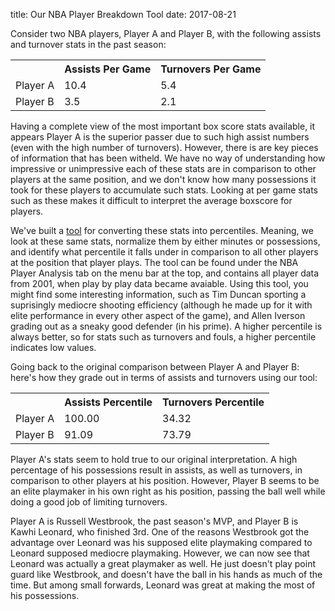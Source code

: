 title: Our NBA Player Breakdown Tool
date: 2017-08-21

<!-- <iframe align="center" width="280" height="155" src="https://www.youtube.com/embed/9ziXpIPAhD4" frameborder="0" allowfullscreen></iframe> -->

Consider two NBA players, Player A and Player B, with the following assists and turnover stats in the past season:

<table>
    <tr>
        <th></th>
        <th>Assists Per Game</th>
        <th>Turnovers Per Game</th>
    </tr>
    <tr>
        <td>Player A</td>
        <td>10.4</td>
        <td>5.4</td>
    </tr>
    <tr>
        <td>Player B</td>
        <td>3.5</td>
        <td>2.1</td>
    </tr>
</table>



Having a complete view of the most important box score stats available, it appears Player A is the superior passer due to such high assist numbers (even with the high number of turnovers). However, there is are key pieces of information that has been witheld. We have no way of understanding how impressive or unimpressive each of these stats are in comparison to other players at the same position, and we don't know how many possessions it took for these players to accumulate such stats. Looking at per game stats such as these makes it difficult to interpret the average boxscore for players.

We've built a [tool](/nba_player_breakdowns) for converting these stats into percentiles. Meaning, we look at these same stats, normalize them by either minutes or possessions, and identify what percentile it falls under in comparison to all other players at the position that player plays. The tool can be found under the NBA Player Analysis tab on the menu bar at the top, and contains all player data from 2001, when play by play data became avaiable. Using this tool, you might find some interesting information, such as Tim Duncan sporting a suprisingly mediocre shooting efficiency (although he made up for it with elite performance in every other aspect of the game), and Allen Iverson grading out as a sneaky good defender (in his prime). A higher percentile is always better, so for stats such as turnovers and fouls, a higher percentile indicates low values.

Going back to the original comparison between Player A and Player B: here's how they grade out in terms of assists and turnovers using our tool:

<table>
    <tr>
        <th></th>
        <th>Assists Percentile</th>
        <th>Turnovers Percentile</th>
    </tr>
    <tr>
        <td>Player A</td>
        <td>100.00</td>
        <td>34.32</td>
    </tr>
    <tr>
        <td>Player B</td>
        <td>91.09</td>
        <td>73.79</td>
    </tr>
</table>


Player A's stats seem to hold true to our original interpretation. A high percentage of his possessions result in assists, as well as turnovers, in comparison to other players at his position. However, Player B seems to be an elite playmaker in his own right as his position, passing the ball well while doing a good job of limiting turnovers.

Player A is Russell Westbrook, the past season's MVP, and Player B is Kawhi Leonard, who finished 3rd. One of the reasons Westbrook got the advantage over Leonard was his supposed elite playmaking compared to Leonard supposed mediocre playmaking. However, we can now see that Leonard was actually a great playmaker as well. He just doesn't play point guard like Westbrook, and doesn't have the ball in his hands as much of the time. But among small forwards, Leonard was great at making the most of his possessions.

